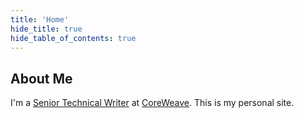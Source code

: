 ```yaml
---
title: 'Home'
hide_title: true
hide_table_of_contents: true
---
```


## About Me

I'm a [Senior Technical Writer](https://www.linkedin.com/in/dfinster/) at [CoreWeave](https://coreweave.com/). This is my personal site.
